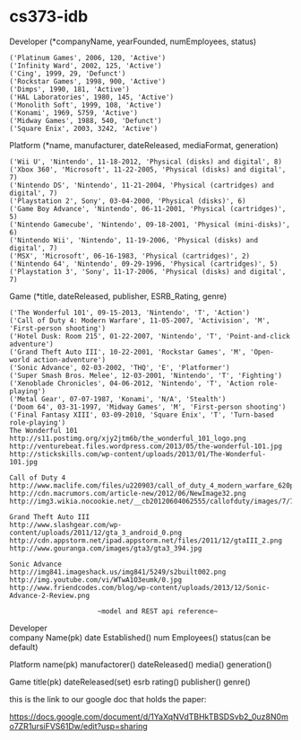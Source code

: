 cs373-idb
=========

Developer (*companyName, yearFounded, numEmployees, status)

    ('Platinum Games', 2006, 120, 'Active')
    ('Infinity Ward', 2002, 125, 'Active')
    ('Cing', 1999, 29, 'Defunct')
    ('Rockstar Games', 1998, 900, 'Active')
    ('Dimps', 1990, 181, 'Active')
    ('HAL Laboratories', 1980, 145, 'Active')
    ('Monolith Soft', 1999, 108, 'Active')
    ('Konami', 1969, 5759, 'Active')
    ('Midway Games', 1988, 540, 'Defunct')
    ('Square Enix', 2003, 3242, 'Active')


Platform (*name, manufacturer, dateReleased, mediaFormat, generation)

    ('Wii U', 'Nintendo', 11-18-2012, 'Physical (disks) and digital', 8)
    ('Xbox 360', 'Microsoft', 11-22-2005, 'Physical (disks) and digital', 7)
    ('Nintendo DS', 'Nintendo', 11-21-2004, 'Physical (cartridges) and digital', 7)
    ('Playstation 2', Sony', 03-04-2000, 'Physical (disks)', 6)
    ('Game Boy Advance', 'Nintendo', 06-11-2001, 'Physical (cartridges)', 5)
    ('Nintendo Gamecube', 'Nintendo', 09-18-2001, 'Physical (mini-disks)', 6)
    ('Nintendo Wii', 'Nintendo', 11-19-2006, 'Physical (disks) and digital', 7)
    ('MSX', 'Microsoft', 06-16-1983, 'Physical (cartridges)', 2)
    ('Nintendo 64', 'Nintendo', 09-29-1996, 'Physical (cartridges)', 5)
    ('Playstation 3', 'Sony', 11-17-2006, 'Physical (disks) and digital', 7)


Game (*title, dateReleased, publisher, ESRB_Rating, genre)

    ('The Wonderful 101', 09-15-2013, 'Nintendo', 'T', 'Action')
    ('Call of Duty 4: Modern Warfare', 11-05-2007, 'Activision', 'M', 'First-person shooting')
    ('Hotel Dusk: Room 215', 01-22-2007, 'Nintendo', 'T', 'Point-and-click adventure')
    ('Grand Theft Auto III', 10-22-2001, 'Rockstar Games', 'M', 'Open-world action-adventure')
    ('Sonic Advance', 02-03-2002, 'THQ', 'E', 'Platformer')
    ('Super Smash Bros. Melee', 12-03-2001, 'Nintendo', 'T', 'Fighting')
    ('Xenoblade Chronicles', 04-06-2012, 'Nintendo', 'T', 'Action role-playing')
    ('Metal Gear', 07-07-1987, 'Konami', 'N/A', 'Stealth')
    ('Doom 64', 03-31-1997, 'Midway Games', 'M', 'First-person shooting')
    ('Final Fantasy XIII', 03-09-2010, 'Square Enix', 'T', 'Turn-based role-playing')
	The Wonderful 101
	http://s11.postimg.org/xjy2jtm6b/the_wonderful_101_logo.png
	http://venturebeat.files.wordpress.com/2013/05/the-wonderful-101.jpg
	http://stickskills.com/wp-content/uploads/2013/01/The-Wonderful-101.jpg

	Call of Duty 4
	http://www.maclife.com/files/u220903/call_of_duty_4_modern_warfare_620px.png
	http://cdn.macrumors.com/article-new/2012/06/NewImage32.png
	http://img3.wikia.nocookie.net/__cb20120604062555/callofduty/images/7/7e/Operation_Kingfish_2013_group_crop.png

	Grand Theft Auto III
	http://www.slashgear.com/wp-content/uploads/2011/12/gta_3_android_0.png
	http://cdn.appstorm.net/ipad.appstorm.net/files/2011/12/gtaIII_2.png
	http://www.gouranga.com/images/gta3/gta3_394.jpg
	
	Sonic Advance
	http://img841.imageshack.us/img841/5249/s2built002.png
	http://img.youtube.com/vi/WTwA1O3eumk/0.jpg
	http://www.friendcodes.com/blog/wp-content/uploads/2013/12/Sonic-Advance-2-Review.png

                          ~model and REST api reference~
	
	
	
	
Developer	
	company Name(pk)
	date Established()
	num Employees()
	status(can be default)
	
Platform
	name(pk)
	manufactorer()
	dateReleased()
	media()
	generation()

Game
	title(pk)
	dateReleased(set)
	esrb rating()
	publisher()
	genre()
	
this is the link to our google doc that holds the paper:

https://docs.google.com/document/d/1YaXqNVdTBHkTBSDSvb2_0uz8N0mo7ZR1ursiFVS61Dw/edit?usp=sharing
